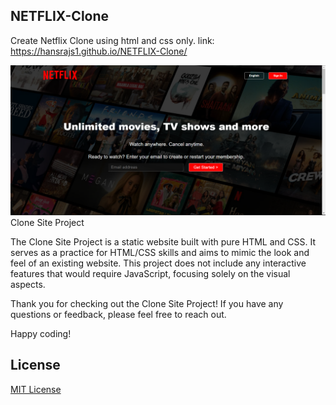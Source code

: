 ## NETFLIX-Clone
Create Netflix Clone using html and css only. link: https://hansrajs1.github.io/NETFLIX-Clone/

![](assets/images/preview.png)
Clone Site Project

The Clone Site Project is a static website built with pure HTML and CSS. It serves as a practice for HTML/CSS skills and aims to mimic the look and feel of an existing website. This project does not include any interactive features that would require JavaScript, focusing solely on the visual aspects.

Thank you for checking out the Clone Site Project! If you have any questions or feedback, please feel free to reach out.

Happy coding!

## License
[MIT License](LICENSE)

